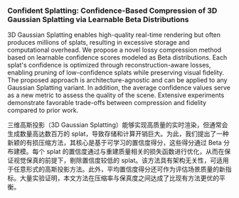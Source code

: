 ### Confident Splatting: Confidence-Based Compression of 3D Gaussian Splatting via Learnable Beta Distributions

3D Gaussian Splatting enables high-quality real-time rendering but often produces millions of splats, resulting in excessive storage and computational overhead. We propose a novel lossy compression method based on learnable confidence scores modeled as Beta distributions. Each splat's confidence is optimized through reconstruction-aware losses, enabling pruning of low-confidence splats while preserving visual fidelity. The proposed approach is architecture-agnostic and can be applied to any Gaussian Splatting variant. In addition, the average confidence values serve as a new metric to assess the quality of the scene. Extensive experiments demonstrate favorable trade-offs between compression and fidelity compared to prior work.

三维高斯投影（3D Gaussian Splatting）能够实现高质量的实时渲染，但通常会生成数量高达数百万的 splat，导致存储和计算开销巨大。为此，我们提出了一种新颖的有损压缩方法，其核心是基于可学习的置信度得分，这些得分通过 Beta 分布建模。每个 splat 的置信度通过与重建质量相关的损失函数进行优化，从而在保证视觉保真的前提下，剔除置信度较低的 splat。该方法具有架构无关性，可适用于任意形式的高斯投影方法。此外，平均置信度得分还可作为评估场景质量的新指标。大量实验证明，本文方法在压缩率与保真度之间达成了比现有方法更优的平衡。
